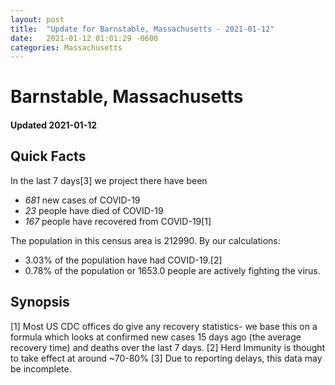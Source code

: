 ```yaml
---
layout: post
title:  "Update for Barnstable, Massachusetts - 2021-01-12"
date:   2021-01-12 01:01:29 -0600
categories: Massachusetts
---
```


# Barnstable, Massachusetts
#### Updated 2021-01-12

## Quick Facts

In the last 7 days[3] we project there have been
- *681* new cases of COVID-19
- *23* people have died of COVID-19
- *167* people have recovered from COVID-19[1]

The population in this census area is 212990. By our calculations:
- 3.03% of the population have had COVID-19.[2]
- 0.78% of the population or 1653.0 people are actively fighting the virus.

## Synopsis




[1] Most US CDC offices do give any recovery statistics- we base this on a formula which looks at confirmed new cases
15 days ago (the average recovery time) and deaths over the last 7 days.
[2] Herd Immunity is thought to take effect at around ~70-80%
[3] Due to reporting delays, this data may be incomplete. 
    